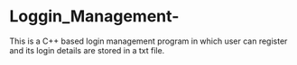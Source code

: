 # Loggin_Management-
This is a C++ based login management program in which user can register and its login details are stored in a txt file. 
